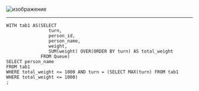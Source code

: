 ![изображение](https://github.com/papchukev/SQL_solutions/assets/149643273/b3dccd71-2876-47a8-9864-f538147f8459)

----------------
    WITH tab1 AS(SELECT 
                    turn, 
                    person_id, 
                    person_name, 
                    weight,
                    SUM(weight) OVER(ORDER BY turn) AS total_weight
                 FROM Queue)
    SELECT person_name
    FROM tab1
    WHERE total_weight <= 1000 AND turn = (SELECT MAX(turn) FROM tab1 WHERE total_weight <= 1000)
    ;
